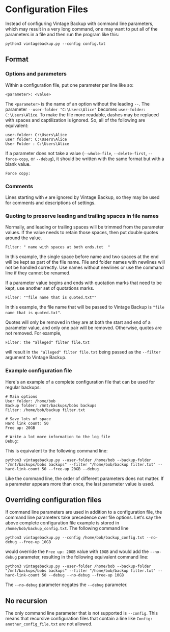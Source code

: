 # Configuration Files

Instead of configuring Vintage Backup with command line parameters, which may result in a very long command, one may want to put all of the parameters in a file and then run the program like this:

`python3 vintagebackup.py --config config.txt`

## Format

### Options and parameters

Within a configuration file, put one parameter per line like so:

`<parameter>: <value>`

The `<parameter>` is the name of an option without the leading `--`. The parameter `--user-folder "C:\Users\Alice"` becomes `user-folder: C:\Users\Alice`.
To make the file more readable, dashes may be replaced with spaces and captilization is ignored.
So, all of the following are equivalent:

```
user-folder: C:\Users\Alice
user folder: C:\Users\Alice
User Folder : C:\Users\Alice
```

If a parameter does not take a value (`--whole-file`, `--delete-first`, `--force-copy`, or `--debug`), it should be written with the same format but with a blank value.

```
Force copy:
```

### Comments

Lines starting with `#` are ignored by Vintage Backup, so they may be used for comments and descriptions of settings.

### Quoting to preserve leading and trailing spaces in file names

Normally, and leading or trailing spaces will be trimmed from the parameter values.
If the value needs to retain those spaces, then put double quotes around the value.

```
Filter: " name with spaces at both ends.txt  "
```

In this example, the single space before name and two spaces at the end will be kept as part of the file name.
File and folder names with newlines will not be handled correctly.
Use names without newlines or use the command line if they cannot be renamed.

If a parameter value begins and ends with quotation marks that need to be kept, use another set of quotations marks.

```
Filter: ""file name that is quoted.txt""
```

In this example, the file name that will be passed to Vintage Backup is `"file name that is quoted.txt"`.

Quotes will only be removed in they are at both the start and end of a parameter value, and only one pair will be removed. Otherwise, quotes are not removed. For example,

```
Filter: the "alleged" filter file.txt
```

will result in `the "alleged" filter file.txt` being passed as the `--filter` argument to Vintage Backup.


### Example configuration file

Here's an example of a complete configuration file that can be used for regular backups:

```
# Main options
User folder: /home/bob
Backup folder: /mnt/backups/bobs backups
Filter: /home/bob/backup filter.txt

# Save lots of space
Hard link count: 50
Free up: 20GB

# Write a lot more information to the log file
Debug:
```

This is equivalent to the following command line:

```
python3 vintagebackup.py --user-folder /home/bob --backup-folder "/mnt/backups/bobs backups" --filter "/home/bob/backup filter.txt" --hard-link-count 50 --free-up 20GB --debug
```

Like the command line, the order of different parameters does not matter. If a parameter appears more than once, the last parameter value is used.

## Overriding configuration files

If command line parameters are used in addition to a configuration file, the command line parameters take precedence over file options.
Let's say the above complete configuration file example is stored in `/home/bob/backup_config.txt`.
The following command line

```
python3 vintagebackup.py --config /home/bob/backup_config.txt --no-debug --free-up 10GB
```

would override the `Free up: 20GB` value with `10GB` and would add the `--no-debug` parameter, resulting in the following equivalent command line:

```
python3 vintagebackup.py --user-folder /home/bob --backup-folder "/mnt/backups/bobs backups" --filter "/home/bob/backup filter.txt" --hard-link-count 50 --debug --no-debug --free-up 10GB
```

The `--no-debug` parameter negates the `--debug` parameter.

## No recursion

The only command line parameter that is not supported is `--config`.
This means that recursive configuration files that contain a line like `Config: another_config_file.txt` are not allowed.
